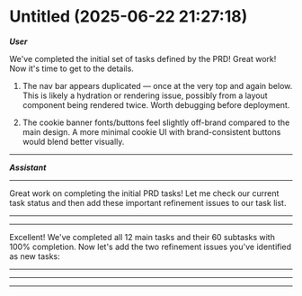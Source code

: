 <!-- Generated by SpecStory -->

# Untitled (2025-06-22 21:27:18)

_**User**_

We've completed the initial set of tasks defined by the PRD! Great work! Now it's time to get to the details.

1. The nav bar appears duplicated — once at the very top and again below. This is likely a hydration or rendering issue, possibly from a layout component being rendered twice. Worth debugging before deployment.

2. The cookie banner fonts/buttons feel slightly off-brand compared to the main design. A more minimal cookie UI with brand-consistent buttons would blend better visually.

---

_**Assistant**_



---

Great work on completing the initial PRD tasks! Let me check our current task status and then add these important refinement issues to our task list.

---



---

Excellent! We've completed all 12 main tasks and their 60 subtasks with 100% completion. Now let's add the two refinement issues you've identified as new tasks:

---



---



---

